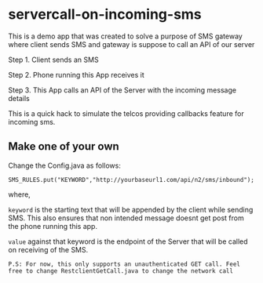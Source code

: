 # servercall-on-incoming-sms

This is a demo app that was created to solve a purpose of SMS gateway where client sends SMS and gateway is suppose to call an API of our server


Step 1. Client sends an SMS

Step 2. Phone running this App receives it

Step 3. This App calls an API of the Server with the incoming message details

This is a quick hack to simulate the telcos providing callbacks feature for incoming sms. 

## Make one of your own

Change the Config.java as follows:

```
SMS_RULES.put("KEYWORD","http://yourbaseurl1.com/api/n2/sms/inbound");
```
where,

`keyword` is the starting text that will be appended by the client while sending SMS. This also ensures that non intended message doesnt get post from the phone running this app.

`value` against that keyword is the endpoint of the Server that will be called on receiving of the SMS. 

`P.S: For now, this only supports an unauthenticated GET call. Feel free to change RestclientGetCall.java to change the network call`
